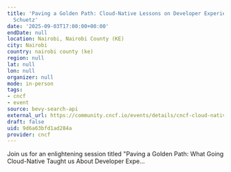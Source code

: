 ```yaml
---
title: 'Paving a Golden Path: Cloud-Native Lessons on Developer Experience with Thomas
  Schuetz'
date: '2025-09-03T17:00:00+00:00'
endDate: null
location: Nairobi, Nairobi County (KE)
city: Nairobi
country: nairobi county (ke)
region: null
lat: null
lon: null
organizer: null
mode: in-person
tags:
- cncf
- event
source: bevy-search-api
external_url: https://community.cncf.io/events/details/cncf-cloud-native-nairobi-presents-paving-a-golden-path-cloud-native-lessons-on-developer-experience-with-thomas-schuetz/
draft: false
uid: 9d6a63bfd1ad284a
provider: cncf
---
```

Join us for an enlightening session titled "Paving a Golden Path: What Going Cloud-Native Taught us About Developer Expe...
